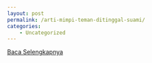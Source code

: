 ```yaml
---
layout: post
permalink: /arti-mimpi-teman-ditinggal-suami/
categories:
    - Uncategorized
---
```


[Baca Selengkapnya](/06)